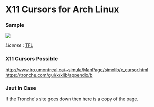 # X11 Cursors for Arch Linux #

### Sample ####
![](https://raw.githubusercontent.com/ukoreh/ArchLinuxCursors/master/Sample.png)

*License* : [TFL](http://github.com/ukoreh/TrueFreeLicense)

### X11 Cursors Possible ###
http://www.iro.umontreal.ca/~simula/ManPage/simxlib/x_cursor.html
https://tronche.com/gui/x/xlib/appendix/b

### Jsut In Case ###
If the Tronche's site goes down then [here](X-Font-Cursors.pdf) is a copy of the page.


